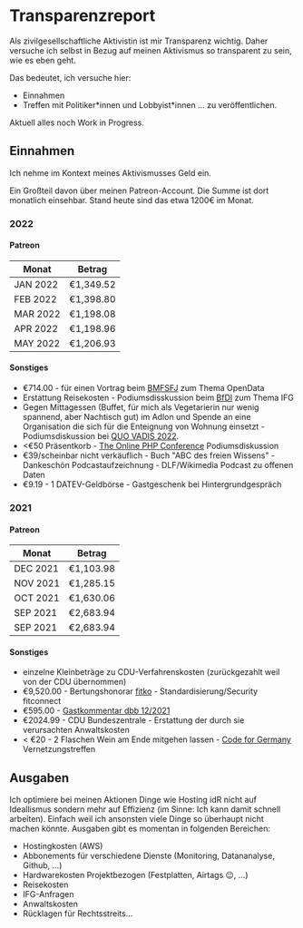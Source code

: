 # Transparenzreport
Als zivilgesellschaftliche Aktivistin ist mir Transparenz wichtig. Daher versuche ich selbst in Bezug auf meinen Aktivismus so transparent zu sein, wie es eben geht. 

Das bedeutet, ich versuche hier:
- Einnahmen
- Treffen mit Politiker\*innen und Lobbyist\*innen
…
zu veröffentlichen. 

Aktuell alles noch Work in Progress.

## Einnahmen
Ich nehme im Kontext meines Aktivismusses Geld ein. 

Ein Großteil davon über meinen Patreon-Account. Die Summe ist dort monatlich einsehbar. Stand heute sind das etwa 1200€ im Monat.

### 2022
#### Patreon
| Monat    | Betrag    |
|----------|-----------|
| JAN 2022 | €1,349.52 |
| FEB 2022 | €1,398.80 |
| MAR 2022 | €1,198.08 |
| APR 2022 | €1,198.96 |
| MAY 2022 | €1,206.93 |

#### Sonstiges
- €714.00 - für einen Vortrag beim [BMFSFJ](https://www.bmfsfj.de/) zum Thema OpenData
- Erstattung Reisekosten - Podiumsdisskussion beim [BfDI](https://www.bfdi.bund.de/DE/Home/home_node.html) zum Thema IFG
- Gegen Mittagessen (Buffet, für mich als Vegetarierin nur wenig spannend, aber Nachtisch gut) im Adlon und Spende an eine Organisation die sich für die Enteignung von Wohnung einsetzt - Podiumsdiskussion bei [QUO VADIS 2022](https://www.heuer-dialog.de/veranstaltungen/11281/quo-vadis-2022).
- <€50 Präsentkorb - [The Online PHP Conference](https://thephp.cc/neuigkeiten/the-php-online-conference-2022) Podiumsdiskussion
- €39/scheinbar nicht verkäuflich - Buch "ABC des freien Wissens" - Dankeschön Podcastaufzeichnung - DLF/Wikimedia Podcast zu offenen Daten
- €9.19 - 1 DATEV-Geldbörse - Gastgeschenk bei Hintergrundgespräch

### 2021
#### Patreon
| Monat    | Betrag    |
|----------|-----------|
| DEC 2021 | €1,103.98 |
| NOV 2021 | €1,285.15 |
| OCT 2021 | €1,630.06 |
| SEP 2021 | €2,683.94 |
| SEP 2021 | €2,683.94 |

#### Sonstiges
- einzelne Kleinbeträge zu CDU-Verfahrenskosten (zurückgezahlt weil von der CDU übernommen)
- €9,520.00 - Bertungshonorar [fitko](https://www.fitko.de/) - Standardisierung/Security fitconnect
- €595.00 - [Gastkommentar dbb 12/2021](https://www.dbb.de/mediathek/magazine/dbb-magazin/dbb-magazine-2021.html)
- €2024.99 - CDU Bundeszentrale - Erstattung der durch sie verursachten Anwaltskosten
- < €20 - 2 Flaschen Wein am Ende mitgehen lassen - [Code for Germany](https://www.codefor.de/) Vernetzungstreffen

## Ausgaben
Ich optimiere bei meinen Aktionen Dinge wie Hosting idR nicht auf Ideallismus sondern mehr auf Effizienz (im Sinne: Ich kann damit schnell arbeiten). Einfach weil ich ansonsten viele Dinge so überhaupt nicht machen könnte. 
Ausgaben gibt es momentan in folgenden Bereichen:
- Hostingkosten (AWS)
- Abbonements für verschiedene Dienste (Monitoring, Datananalyse, Github, …)
- Hardwarekosten Projektbezogen (Festplatten, Airtags 😉, …)
- Reisekosten
- IFG-Anfragen
- Anwaltskosten
- Rücklagen für Rechtsstreits…



